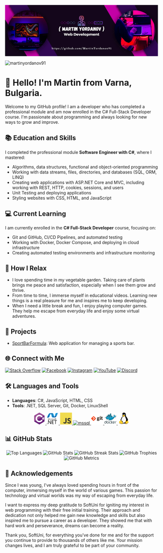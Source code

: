 <img align="center" src="https://github.com/MartinYordanov91/MartinYordanov91/blob/main/baner.png" alt="martinyordanov91" />

<p align="left"> <img src="https://komarev.com/ghpvc/?username=martinyordanov91&label=Profile%20views&color=0e75b6&style=flat" alt="martinyordanov91" /> </p>

# 👋 Hello! I'm Martin from Varna, Bulgaria.

Welcome to my GitHub profile! I am a developer who has completed a professional module and am now enrolled in the C# Full-Stack Developer course. I'm passionate about programming and always looking for new ways to grow and improve.

## 📚 Education and Skills

I completed the professional module **Software Engineer with C#**, where I mastered:
- Algorithms, data structures, functional and object-oriented programming
- Working with data streams, files, directories, and databases (SQL, ORM, LINQ)
- Creating web applications with ASP.NET Core and MVC, including working with REST, HTTP, cookies, sessions, and users
- Unit Testing and deploying applications
- Styling websites with CSS, HTML, and JavaScript

## 💻 Current Learning

I am currently enrolled in the **C# Full-Stack Developer** course, focusing on:
- Git and GitHub, CI/CD Pipelines, and automated testing
- Working with Docker, Docker Compose, and deploying in cloud infrastructure
- Creating automated testing environments and infrastructure monitoring

## 🌟 How I Relax

- I love spending time in my vegetable garden. Taking care of plants brings me peace and satisfaction, especially when I see them grow and thrive.
- From time to time, I immerse myself in educational videos. Learning new things is a real pleasure for me and inspires me to keep developing.
- When I need a little break and fun, I enjoy playing computer games. They help me escape from everyday life and enjoy some virtual adventures.

## 💼 Projects
- [SportBarFormula](https://github.com/MartinYordanov91/SportBarFormula): Web application for managing a sports bar.

## 🌐 Connect with Me
[![Stack Overflow](https://raw.githubusercontent.com/rahuldkjain/github-profile-readme-generator/master/src/images/icons/Social/stack-overflow.svg)](https://stackoverflow.com/users/user:21333355) 
[![Facebook](https://raw.githubusercontent.com/rahuldkjain/github-profile-readme-generator/master/src/images/icons/Social/facebook.svg)](https://fb.com/profile.php?id=100023313609578) 
[![Instagram](https://raw.githubusercontent.com/rahuldkjain/github-profile-readme-generator/master/src/images/icons/Social/instagram.svg)](https://instagram.com/martinilievio/) 
[![YouTube](https://raw.githubusercontent.com/rahuldkjain/github-profile-readme-generator/master/src/images/icons/Social/youtube.svg)](https://www.youtube.com/channel/UCw-LM4oyi-2NZ8HBZl8Bktw) 
[![Discord](https://raw.githubusercontent.com/rahuldkjain/github-profile-readme-generator/master/src/images/icons/Social/discord.svg)](https://discord.gg/FleXy#3743)

## 🛠 Languages and Tools
- **Languages**: C#, JavaScript, HTML, CSS
- **Tools**: .NET, SQL Server, Git, Docker, LinuxShell

<p align="center">
  <a href="https://www.w3schools.com/cs/" target="_blank" rel="noreferrer"> <img src="https://raw.githubusercontent.com/devicons/devicon/master/icons/csharp/csharp-original.svg" alt="csharp" width="40" height="40"/> </a>
  <a href="https://dotnet.microsoft.com/" target="_blank" rel="noreferrer"> <img src="https://raw.githubusercontent.com/devicons/devicon/master/icons/dot-net/dot-net-original-wordmark.svg" alt="dotnet" width="40" height="40"/> </a>
  <a href="https://developer.mozilla.org/en-US/docs/Web/JavaScript" target="_blank" rel="noreferrer"> <img src="https://raw.githubusercontent.com/devicons/devicon/master/icons/javascript/javascript-original.svg" alt="javascript" width="40" height="40"/> </a>
  <a href="https://www.microsoft.com/en-us/sql-server" target="_blank" rel="noreferrer"> <img src="https://www.svgrepo.com/show/303229/microsoft-sql-server-logo.svg" alt="mssql" width="40" height="40"/> </a>
  <a href="https://git-scm.com/" target="_blank" rel="noreferrer"> <img src="https://raw.githubusercontent.com/devicons/devicon/master/icons/git/git-original-wordmark.svg" alt="git" width="40" height="40"/> </a>
  <a href="https://www.docker.com/" target="_blank" rel="noreferrer"> <img src="https://raw.githubusercontent.com/devicons/devicon/master/icons/docker/docker-original-wordmark.svg" alt="docker" width="40" height="40"/> </a>
  <a href="https://www.linux.org/" target="_blank" rel="noreferrer"> <img src="https://raw.githubusercontent.com/devicons/devicon/master/icons/linux/linux-original.svg" alt="linux" width="40" height="40"/> </a>
</p>

## 📊 GitHub Stats
<p align="center">
  <img src="https://github-readme-stats.vercel.app/api/top-langs/?username=MartinYordanov91&theme=midnight-purple" alt="Top Languages">
  <img src="https://github-readme-stats.vercel.app/api?username=MartinYordanov91&show_icons=true&theme=midnight-purple" alt="GitHub Stats">
  <img src="https://streak-stats.demolab.com/?user=MartinYordanov91&theme=midnight-purple" alt="GitHub Streak Stats">
  <img src="https://github-profile-trophy.vercel.app/?username=MartinYordanov91&theme=darkhub" alt="GitHub Trophies">
  <img src="https://metrics.lecoq.io/MartinYordanov91" alt="GitHub Metrics">
</p>

## 🙏 Acknowledgements

Since I was young, I've always loved spending hours in front of the computer, immersing myself in the world of various games. This passion for technology and virtual worlds was my way of escaping from everyday life.

I want to express my deep gratitude to SoftUni for igniting my interest in web programming with their free initial training. Their approach and dedication not only helped me gain new knowledge and skills but also inspired me to pursue a career as a developer. They showed me that with hard work and perseverance, dreams can become a reality.

Thank you, SoftUni, for everything you've done for me and for the support you continue to provide to thousands of others like me. Your mission changes lives, and I am truly grateful to be part of your community.
